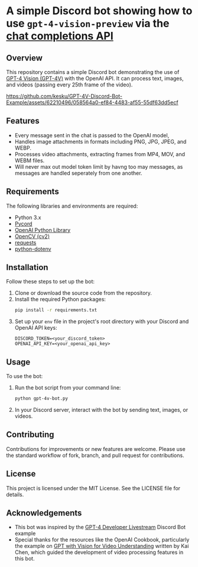 # A simple Discord bot showing how to use `gpt-4-vision-preview` via the [chat completions API](https://platform.openai.com/docs/api-reference/chat/create)

## Overview

This repository contains a simple Discord bot demonstrating the use of [GPT-4 Vision (GPT-4V)](https://platform.openai.com/docs/guides/vision) with the OpenAI API. It can process text, images, and videos (passing every 25th frame of the video).

https://github.com/kesku/GPT-4V-Discord-Bot-Example/assets/62210496/058564a0-ef84-4483-af55-55df63dd5ecf

## Features

- Every message sent in the chat is passed to the OpenAI model,
- Handles image attachments in formats including PNG, JPG, JPEG, and WEBP.
- Processes video attachments, extracting frames from MP4, MOV, and WEBM files.
- Will never max out model token limit by havng too may messages, as messages are handled seperately from one another.

## Requirements

The following libraries and environments are required:

- Python 3.x
- [Pycord](https://docs.pycord.dev/en/stable/installing.html)
- [OpenAI Python Library](https://github.com/openai/openai-python)
- [OpenCV (cv2)](https://github.com/opencv/opencv-python)
- [requests](https://github.com/psf/requests)
- [python-dotenv](https://github.com/theskumar/python-dotenv)

## Installation

Follow these steps to set up the bot:

1. Clone or download the source code from the repository.
2. Install the required Python packages:
   ```bash
   pip install -r requirements.txt
   ```
3. Set up your `env` file in the project's root directory with your Discord and OpenAI API keys:
   ```
   DISCORD_TOKEN=<your_discord_token>
   OPENAI_API_KEY=<your_openai_api_key>
   ```

## Usage

To use the bot:

1. Run the bot script from your command line:

   ```bash
   python gpt-4v-bot.py
   ```

2. In your Discord server, interact with the bot by sending text, images, or videos.

## Contributing

Contributions for improvements or new features are welcome. Please use the standard workflow of fork, branch, and pull request for contributions.

## License

This project is licensed under the MIT License. See the LICENSE file for details.

## Acknowledgements

- This bot was inspired by the [GPT-4 Developer Livestream](https://youtu.be/outcGtbnMuQ?t=478) Discord Bot example
- Special thanks for the resources like the OpenAI Cookbook, particularly the example on [GPT with Vision for Video Understanding](https://cookbook.openai.com/examples/gpt_with_vision_for_video_understanding) written by Kai Chen, which guided the development of video processing features in this bot.
